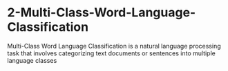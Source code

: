 # 2-Multi-Class-Word-Language-Classification
Multi-Class Word Language Classification is a natural language processing task that involves categorizing text documents or sentences into multiple language classes
